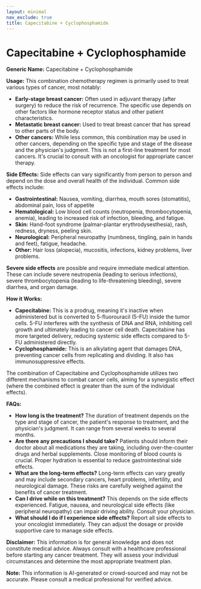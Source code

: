 ```yaml
---
layout: minimal
nav_exclude: true
title: Capecitabine + Cyclophosphamide
---
```


# Capecitabine + Cyclophosphamide

**Generic Name:** Capecitabine + Cyclophosphamide

**Usage:**  This combination chemotherapy regimen is primarily used to treat various types of cancer, most notably:

* **Early-stage breast cancer:** Often used in adjuvant therapy (after surgery) to reduce the risk of recurrence.  The specific use depends on other factors like hormone receptor status and other patient characteristics.
* **Metastatic breast cancer:** Used to treat breast cancer that has spread to other parts of the body.
* **Other cancers:**  While less common, this combination may be used in other cancers, depending on the specific type and stage of the disease and the physician's judgment.  This is not a first-line treatment for most cancers.  It's crucial to consult with an oncologist for appropriate cancer therapy.


**Side Effects:**  Side effects can vary significantly from person to person and depend on the dose and overall health of the individual.  Common side effects include:

* **Gastrointestinal:** Nausea, vomiting, diarrhea, mouth sores (stomatitis), abdominal pain, loss of appetite
* **Hematological:**  Low blood cell counts (neutropenia, thrombocytopenia, anemia), leading to increased risk of infection, bleeding, and fatigue.
* **Skin:** Hand-foot syndrome (palmar-plantar erythrodysesthesia), rash, redness, dryness, peeling skin.
* **Neurological:** Peripheral neuropathy (numbness, tingling, pain in hands and feet), fatigue, headache.
* **Other:** Hair loss (alopecia),  mucositis,  infections,  kidney problems,  liver problems.

**Severe side effects** are possible and require immediate medical attention.  These can include severe neutropenia (leading to serious infections), severe thrombocytopenia (leading to life-threatening bleeding), severe diarrhea, and organ damage.

**How it Works:**

* **Capecitabine:** This is a prodrug, meaning it's inactive when administered but is converted to 5-fluorouracil (5-FU) inside the tumor cells. 5-FU interferes with the synthesis of DNA and RNA, inhibiting cell growth and ultimately leading to cancer cell death.  Capecitabine has more targeted delivery, reducing systemic side effects compared to 5-FU administered directly.
* **Cyclophosphamide:** This is an alkylating agent that damages DNA, preventing cancer cells from replicating and dividing. It also has immunosuppressive effects.

The combination of Capecitabine and Cyclophosphamide utilizes two different mechanisms to combat cancer cells, aiming for a synergistic effect (where the combined effect is greater than the sum of the individual effects).

**FAQs:**

* **How long is the treatment?** The duration of treatment depends on the type and stage of cancer, the patient's response to treatment, and the physician's judgment.  It can range from several weeks to several months.
* **Are there any precautions I should take?**  Patients should inform their doctor about all medications they are taking, including over-the-counter drugs and herbal supplements.  Close monitoring of blood counts is crucial.  Proper hydration is essential to reduce gastrointestinal side effects.
* **What are the long-term effects?** Long-term effects can vary greatly and may include secondary cancers, heart problems, infertility, and neurological damage.  These risks are carefully weighed against the benefits of cancer treatment.
* **Can I drive while on this treatment?**  This depends on the side effects experienced.  Fatigue, nausea, and neurological side effects (like peripheral neuropathy) can impair driving ability. Consult your physician.
* **What should I do if I experience side effects?**  Report all side effects to your oncologist immediately.  They can adjust the dosage or provide supportive care to manage side effects.


**Disclaimer:** This information is for general knowledge and does not constitute medical advice.  Always consult with a healthcare professional before starting any cancer treatment.  They will assess your individual circumstances and determine the most appropriate treatment plan.


**Note:** This information is AI-generated or crowd-sourced and may not be accurate. Please consult a medical professional for verified advice.